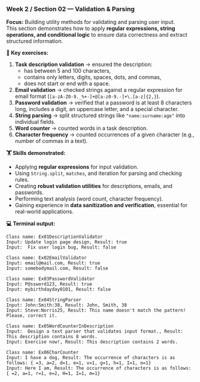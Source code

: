 ### Week 2 / Section 02 — Validation & Parsing

**Focus:** Building utility methods for validating and parsing user input.  
This section demonstrates how to apply **regular expressions, string operations, and conditional logic** to ensure data correctness and extract structured information.

**🎯 Key exercises:**
1. **Task description validation** → ensured the description:
    - has between 5 and 100 characters,
    - contains only letters, digits, spaces, dots, and commas,
    - does not start or end with a space.
2. **Email validation** → checked strings against a regular expression for email format (`[a-zA-Z0-9._%+-]+@[a-z0-9.-]+\.[a-z]{2,}`).
3. **Password validation** → verified that a password is at least 8 characters long, includes a digit, an uppercase letter, and a special character.
4. **String parsing** → split structured strings like `"name:surname:age"` into individual fields.
5. **Word counter** → counted words in a task description.
6. **Character frequency** → counted occurrences of a given character (e.g., number of commas in a text).

**🏋️ Skills demonstrated:**
- Applying **regular expressions** for input validation.
- Using `String.split`, `matches`, and iteration for parsing and checking rules.
- Creating **robust validation utilities** for descriptions, emails, and passwords.
- Performing text analysis (word count, character frequency).
- Gaining experience in **data sanitization and verification**, essential for real-world applications.

**💻 Terminal output:**

```
Class name: Ex01DescriptionValidator 
Input: Update login page design, Result: true
Input:  Fix user login bug, Result: false

Class name: Ex02EmailValidator 
Input: email@mail.com, Result: true
Input: somebodymail.com, Result: false

Class name: Ex03PasswordValidator 
Input: P@ssword123, Result: true
Input: mybirthdayday0101, Result: false

Class name: Ex04StringParser 
Input: John:Smith:38, Result: John, Smith, 38
Input: Steve:Norris25, Result: This name doesn't match the pattern! Please, correct it.

Class name: Ex05WordCounterInDescription 
Input:  Design a text parser that validates input format., Result: This description contains 8 words.
Input: Exercise now!, Result: This description contains 2 words.

Class name: Ex06CharCounter 
Input: I have a dog, Result: The occurrence of characters is as follows: { =3, a=2, d=1, e=1, v=1, g=1, h=1, I=1, o=1}
Input: Here I am, Result: The occurrence of characters is as follows: { =2, a=1, r=1, e=2, H=1, I=1, m=1}
```